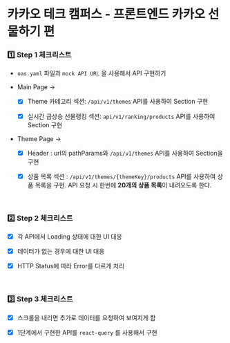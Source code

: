 <h1> 카카오 테크 캠퍼스 - 프론트엔드 카카오 선물하기 편 </h1>

<h3>1️⃣ Step 1 체크리스트</h3>

- `oas.yaml` 파일과 `mock API URL` 을 사용해서 API 구현하기

- Main Page → 

  - [x] Theme 카테고리 섹션: `/api/v1/themes` API를 사용하여 Section 구현

  - [x] 실시간 급상승 선물랭킹 섹션: `api/v1/ranking/products` API를 사용하여 Section 구현
 
- Theme Page → 

  - [x] Header : url의 pathParams와 `/api/v1/themes` API를 사용하여 Section을 구현

  - [x] 상품 목록 섹션 : `/api/v1/themes/{themeKey}/products` API를 사용하여 상품 목록을 구현. API 요청 시 한번에 <b>20개의 상품 목록</b>이 내려오도록 한다.

<br>

<h3>2️⃣ Step 2 체크리스트</h3>

- [x] 각 API에서 Loading 상태에 대한 UI 대응

- [x] 데이터가 없는 경우에 대한 UI 대응

- [x] HTTP Status에 따라 Error를 다르게 처리

<br>

<h3>3️⃣ Step 3 체크리스트</h3>

- [x] 스크롤을 내리면 추가로 데이터를 요청하여 보여지게 함

- [x] 1단계에서 구현한 API를 `react-query` 를 사용해서 구현